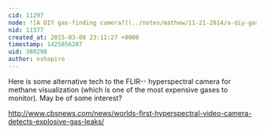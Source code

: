 ```yaml
---
cid: 11297
node: ![A DIY gas-finding camera?](../notes/mathew/11-21-2014/a-diy-gas-finding-camera)
nid: 11377
created_at: 2015-03-08 23:11:27 +0000
timestamp: 1425856287
uid: 380298
author: nshapiro
---
```


Here is some alternative tech to the FLIR-- hyperspectral camera for methane visualization (which is one of the most expensive gases to monitor). May be of some interest? 

http://www.cbsnews.com/news/worlds-first-hyperspectral-video-camera-detects-explosive-gas-leaks/ 